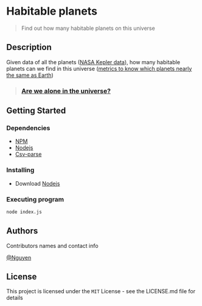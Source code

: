 # Habitable planets

> Find out how many habitable planets on this universe

## Description

Given data of all the planets ([NASA Kepler data](https://exoplanetarchive.ipac.caltech.edu/docs/data.html)), how many habitable planets can we find in this universe ([metrics to know which planets nearly the same as Earth](https://www.centauri-dreams.org/2015/01/30/a-review-of-the-best-habitable-planet-candidates/))

> ### [Are we alone in the universe?](https://exoplanets.nasa.gov/search-for-life/can-we-find-life/)

## Getting Started

### Dependencies

* [NPM](https://www.npmjs.com/)
* [Nodejs](https://nodejs.org/en/)
* [Csv-parse](https://csv.js.org/parse/)

### Installing

* Download [Nodejs](https://nodejs.org/en/)

### Executing program

```sh
node index.js
```

## Authors

Contributors names and contact info

[@Nguyen](https://www.linkedin.com/in/binhnguyennguyen/)

## License

This project is licensed under the `MIT` License - see the LICENSE.md file for details
